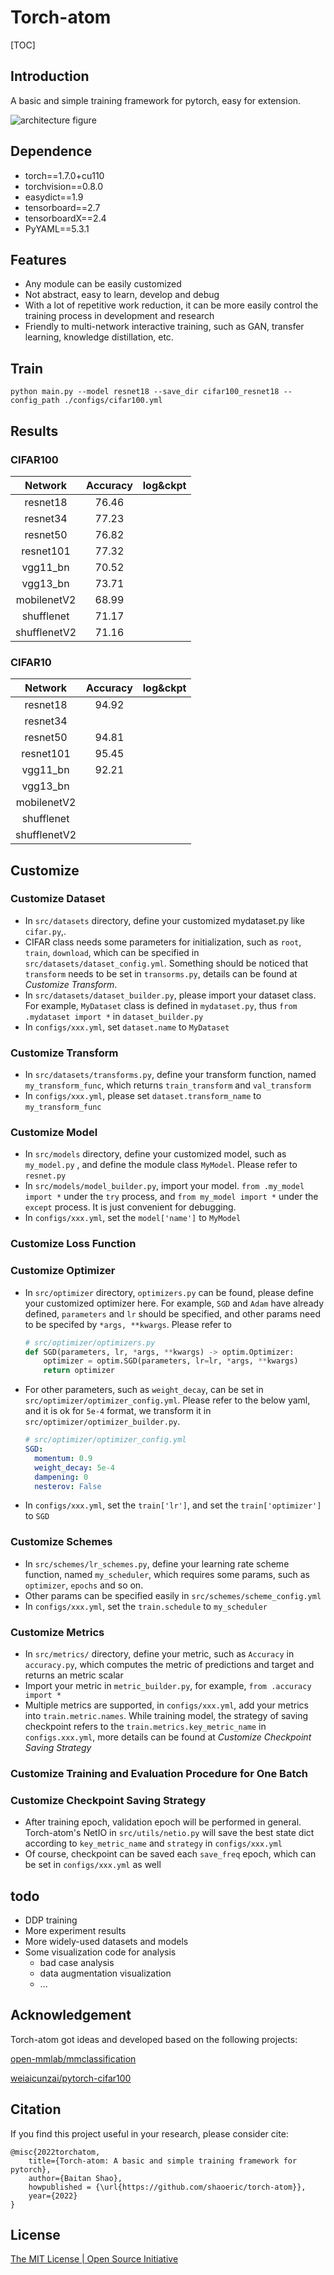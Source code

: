 # Torch-atom

[TOC]



## Introduction

A basic and simple training framework for pytorch, easy for extension.

![architecture figure](./figs/Torch-atom.png)

## Dependence

- torch==1.7.0+cu110
- torchvision==0.8.0
- easydict==1.9
- tensorboard==2.7
- tensorboardX==2.4
- PyYAML==5.3.1

## Features

- Any module can be easily customized
- Not abstract, easy to learn, develop and debug
- With a lot of repetitive work reduction, it can be more easily control the training process in development and research
- Friendly to multi-network interactive training, such as GAN, transfer learning, knowledge distillation, etc.

## Train

```shell
python main.py --model resnet18 --save_dir cifar100_resnet18 --config_path ./configs/cifar100.yml
```



## Results

### CIFAR100


|   Network    | Accuracy | log&ckpt |
| :----------: | :------: | :------: |
|   resnet18   |  76.46   |          |
|   resnet34   |  77.23   |          |
|   resnet50   |  76.82   |          |
|  resnet101   |  77.32   |          |
|   vgg11_bn   |  70.52   |          |
|   vgg13_bn   |  73.71   |          |
| mobilenetV2  |  68.99   |          |
|  shufflenet  |  71.17   |          |
| shufflenetV2 |  71.16   |          |

### CIFAR10

|   Network    | Accuracy | log&ckpt |
| :----------: | :------: | :------: |
|   resnet18   |  94.92   |          |
|   resnet34   |          |          |
|   resnet50   |  94.81   |          |
|  resnet101   |  95.45   |          |
|   vgg11_bn   |  92.21   |          |
|   vgg13_bn   |          |          |
| mobilenetV2  |          |          |
|  shufflenet  |          |          |
| shufflenetV2 |          |          |



## Customize

### Customize Dataset

- In `src/datasets` directory, define your customized mydataset.py like `cifar.py`,.
- CIFAR class needs some parameters for initialization, such as `root`, `train`, `download`, which can be specified in `src/datasets/dataset_config.yml`. Something should be noticed that `transform` needs to be set in `transorms.py`, details can be found at *Customize Transform*.
- In `src/datasets/dataset_builder.py`, please import your dataset class. For example,  `MyDataset` class is defined in `mydataset.py`, thus `from .mydataset import *` in `dataset_builder.py`
- In `configs/xxx.yml`, set `dataset.name` to `MyDataset`

### Customize Transform

- In `src/datasets/transforms.py`, define your transform function, named `my_transform_func`, which returns `train_transform` and `val_transform`
- In `configs/xxx.yml`, please set `dataset.transform_name` to `my_transform_func`

### Customize Model

- In `src/models` directory, define your customized model, such as `my_model.py` , and define the module class `MyModel`. Please refer to `resnet.py`
- In `src/models/model_builder.py`, import your model. `from .my_model import *` under the `try` process, and `from my_model import *` under the `except` process. It is just convenient for debugging.
- In `configs/xxx.yml`, set the `model['name']` to `MyModel` 

### Customize Loss Function



### Customize Optimizer

- In `src/optimizer` directory, `optimizers.py` can be found, please define your customized optimizer here. For example, `SGD` and `Adam` have already defined, `parameters` and `lr` should be specified, and other params need to be specifed by `*args, **kwargs`. Please refer to

  ```python
  # src/optimizer/optimizers.py
  def SGD(parameters, lr, *args, **kwargs) -> optim.Optimizer:
      optimizer = optim.SGD(parameters, lr=lr, *args, **kwargs)
      return optimizer
  ```

- For other parameters, such as `weight_decay`, can be set in `src/optimizer/optimizer_config.yml`. Please refer to the below yaml, and it is ok for `5e-4` format, we transform it in `src/optimizer/optimizer_builder.py`. 

  ```yaml
  # src/optimizer/optimizer_config.yml
  SGD:
    momentum: 0.9
    weight_decay: 5e-4
    dampening: 0
    nesterov: False
  ```
  
- In `configs/xxx.yml`, set the `train['lr']`, and set the `train['optimizer']` to `SGD`

### Customize Schemes

-  In `src/schemes/lr_schemes.py`, define your learning rate scheme function, named `my_scheduler`, which requires some params, such as `optimizer`, `epochs` and so on.
-  Other params can be specified easily in `src/schemes/scheme_config.yml`
-  In `configs/xxx.yml`, set the `train.schedule` to `my_scheduler`

### Customize Metrics

- In `src/metrics/` directory, define your metric, such as `Accuracy` in `accuracy.py`, which computes the metric of predictions and target and returns an metric scalar
- Import your metric in `metric_builder.py`, for example, `from .accuracy import *`
- Multiple metrics are supported, in `configs/xxx.yml`, add your metrics into `train.metric.names`. While training model, the strategy of saving checkpoint refers to the `train.metrics.key_metric_name` in `configs.xxx.yml`, more details can be found at *Customize Checkpoint Saving Strategy*

### Customize Training and Evaluation Procedure for One Batch





### Customize Checkpoint Saving Strategy

- After training epoch, validation epoch will be performed in general. Torch-atom's NetIO in `src/utils/netio.py` will save the best state dict according to `key_metric_name` and `strategy` in `configs/xxx.yml`
- Of course, checkpoint can be saved each `save_freq` epoch, which can be set in `configs/xxx.yml` as well



## todo

- DDP training
- More experiment results
- More widely-used datasets and models
- Some visualization code for analysis
  - bad case analysis
  - data augmentation visualization
  - ...



## Acknowledgement

Torch-atom got ideas and developed based on the following projects:

[open-mmlab/mmclassification](https://github.com/open-mmlab/mmclassification)

[weiaicunzai/pytorch-cifar100](https://github.com/weiaicunzai/pytorch-cifar100)



## Citation

If you find this project useful in your research, please consider cite:

```
@misc{2022torchatom,
    title={Torch-atom: A basic and simple training framework for pytorch},
    author={Baitan Shao},
    howpublished = {\url{https://github.com/shaoeric/torch-atom}},
    year={2022}
}
```

## License

[The MIT License | Open Source Initiative](https://opensource.org/licenses/MIT)
